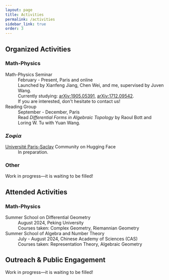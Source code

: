 ```yaml
---
layout: page
title: Activities
permalink: /activities
sidebar_link: true
order: 3
---
```


<h2>Organized Activities</h2>

<h3>Math-Physics</h3>
<dl>
  <dt>Math-Physics Seminar</dt>
  <dd>February - Present, Paris and online</dd>
  <dd>Launched by Xianfeng Jiang, Chen Wei, and me, supervised by Juven Wang.</dd>
  <dd>Currently studying: 
    <a href="https://arxiv.org/abs/1905.05391">arXiv:1905.05391</a>,
    <a href="https://arxiv.org/abs/1712.09542">arXiv:1712.09542</a>.
  </dd>
  <dd>If you are interested, don't hesitate to contact us!</dd>

  <dt>Reading Group</dt>
  <dd>September - December, Paris</dd>
  <dd>Read <i>Differential Forms in Algebraic Topology</i> by Raoul Bott and Loring W. Tu with Yuan Wang.</dd>
</dl>

<h3><i>Σοφία</i></h3>
<dl>
  <dt><a href="https://huggingface.co/Universite-Paris-Saclay">Université Paris-Saclay</a> Community on Hugging Face</dt>
  <dd>In preparation.</dd>
</dl>

<h3>Other</h3>
<dl>
  <dt>Work in progress—it is waiting to be filled!</dt>
</dl>

<h2>Attended Activities</h2>

<h3>Math-Physics</h3>
<dl>
  <dt>Summer School on Differential Geometry</dt>
  <dd>August 2024, Peking University</dd>
  <dd>Courses taken: Complex Geometry, Riemannian Geometry</dd>

  <dt>Summer School of Algebra and Number Theory</dt>
  <dd>July - August 2024, Chinese Academy of Sciences (CAS)</dd>
  <dd>Courses taken: Representation Theory, Algebraic Geometry</dd>
</dl>

<h2>Outreach & Public Engagement</h2>

<dl>
  <dt>Work in progress—it is waiting to be filled!</dt>
</dl>
